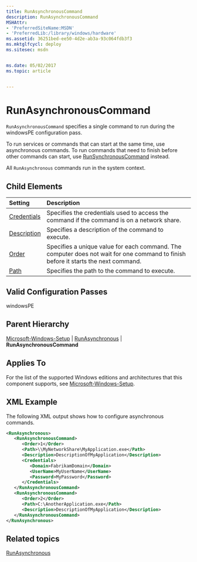 ```yaml
---
title: RunAsynchronousCommand
description: RunAsynchronousCommand
MSHAttr:
- 'PreferredSiteName:MSDN'
- 'PreferredLib:/library/windows/hardware'
ms.assetid: 36251bed-ee50-4d2e-ab3a-93c064fdb3f3
ms.mktglfcycl: deploy
ms.sitesec: msdn


ms.date: 05/02/2017
ms.topic: article


---
```

# RunAsynchronousCommand

`RunAsynchronousCommand` specifies a single command to run during the windowsPE configuration pass.

To run services or commands that can start at the same time, use asynchronous commands. To run commands that need to finish before other commands can start, use [RunSynchronousCommand](microsoft-windows-setup-runsynchronous-runsynchronouscommand.md) instead.

All `RunAsynchronous` commands run in the system context.

## Child Elements

| Setting                 | Description                                                                           |
|:------------------------|:--------------------------------------------------------------------------------------|
| [Credentials](microsoft-windows-setup-runasynchronous-runasynchronouscommand-credentials.md) | Specifies the credentials used to access the command if the command is on a network share. |
| [Description](microsoft-windows-setup-runasynchronous-runasynchronouscommand-description.md) | Specifies a description of the command to execute. |
| [Order](microsoft-windows-setup-runasynchronous-runasynchronouscommand-order.md) | Specifies a unique value for each command. The computer does not wait for one command to finish before it starts the next command. |
| [Path](microsoft-windows-setup-runasynchronous-runasynchronouscommand-path.md) | Specifies the path to the command to execute. |

## Valid Configuration Passes

windowsPE

## Parent Hierarchy

[Microsoft-Windows-Setup](microsoft-windows-setup.md) | [RunAsynchronous](microsoft-windows-setup-runasynchronous.md) | **RunAsynchronousCommand**

## Applies To

For the list of the supported Windows editions and architectures that this component supports, see [Microsoft-Windows-Setup](microsoft-windows-setup.md).

## XML Example

The following XML output shows how to configure asynchronous commands.

```XML
<RunAsynchronous>
   <RunAsynchronousCommand>
      <Order>1</Order>
      <Path>\\MyNetworkShare\MyApplication.exe</Path>
      <Description>DescriptionOfMyApplication</Description>
      <Credentials>
         <Domain>FabrikamDomain</Domain>
         <UserName>MyUserName</UserName>
         <Password>MyPassword</Password>
      </Credentials>
   </RunAsynchronousCommand>
   <RunAsynchronousCommand>
      <Order>2</Order>
      <Path>C:\AnotherApplication.exe</Path>
      <Description>DescriptionOfMyApplication</Description>
   </RunAsynchronousCommand>
</RunAsynchronous>
```

## Related topics

[RunAsynchronous](microsoft-windows-setup-runasynchronous.md)
